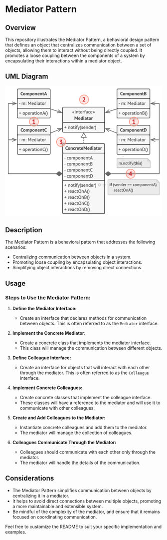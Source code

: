 # Mediator Pattern

## Overview

This repository illustrates the Mediator Pattern, a behavioral design pattern that defines an object that centralizes communication between a set of objects, allowing them to interact without being directly coupled. It promotes a loose coupling between the components of a system by encapsulating their interactions within a mediator object.

## UML Diagram

![Mediator Pattern UML Diagram](https://github.com/ImCoderz/design-pattern-java/blob/main/assets/MediatorUML.png)

## Description

The Mediator Pattern is a behavioral pattern that addresses the following scenarios:
- Centralizing communication between objects in a system.
- Promoting loose coupling by encapsulating object interactions.
- Simplifying object interactions by removing direct connections.

## Usage

### Steps to Use the Mediator Pattern:

1. **Define the Mediator Interface:**
   - Create an interface that declares methods for communication between objects. This is often referred to as the `Mediator` interface.

2. **Implement the Concrete Mediator:**
   - Create a concrete class that implements the mediator interface.
   - This class will manage the communication between different objects.

3. **Define Colleague Interface:**
   - Create an interface for objects that will interact with each other through the mediator. This is often referred to as the `Colleague` interface.

4. **Implement Concrete Colleagues:**
   - Create concrete classes that implement the colleague interface.
   - These classes will have a reference to the mediator and will use it to communicate with other colleagues.

5. **Create and Add Colleagues to the Mediator:**
   - Instantiate concrete colleagues and add them to the mediator.
   - The mediator will manage the collection of colleagues.

6. **Colleagues Communicate Through the Mediator:**
   - Colleagues should communicate with each other only through the mediator.
   - The mediator will handle the details of the communication.

## Considerations

- The Mediator Pattern simplifies communication between objects by centralizing it in a mediator.
- It helps to avoid direct connections between multiple objects, promoting a more maintainable and extensible system.
- Be mindful of the complexity of the mediator, and ensure that it remains focused on coordinating communication.

Feel free to customize the README to suit your specific implementation and examples.
